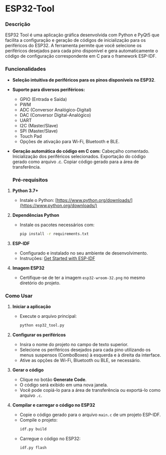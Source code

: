 # ESP32-Tool

### Descrição

ESP32 Tool é uma aplicação gráfica desenvolvida com Python e PyQt5 que facilita a configuração e geração de códigos de inicialização para os periféricos do ESP32. A ferramenta permite que você selecione os periféricos desejados para cada pino disponível e gera automaticamente o código de configuração correspondente em C para o framework ESP-IDF.

### Funcionalidades

- **Seleção intuitiva de periféricos para os pinos disponíveis no ESP32**.
  
- **Suporte para diversos periféricos:**
    - GPIO (Entrada e Saída)
    - PWM
    - ADC (Conversor Analógico-Digital)
    - DAC (Conversor Digital-Analógico)
    - UART
    - I2C (Master/Slave)
    - SPI (Master/Slave)
    - Touch Pad
    - Opções de ativação para Wi-Fi, Bluetooth e BLE.
    
- **Geração automática do código em C com:**
    Cabeçalho comentado.
    Inicialização dos periféricos selecionados.
    Exportação do código gerado como arquivo .c.
    Copiar código gerado para a área de transferência.

  ### Pré-requisitos

1. **Python 3.7+**
   - Instale o Python: [https://www.python.org/downloads/](https://www.python.org/downloads/)

2. **Dependências Python**
   - Instale os pacotes necessários com:
     ```bash
     pip install -r requirements.txt
     ```

3. **ESP-IDF**
   - Configurado e instalado no seu ambiente de desenvolvimento.
   - Instruções: [Get Started with ESP-IDF](https://docs.espressif.com/projects/esp-idf/en/latest/esp32/get-started/)

4. **Imagem ESP32**
   - Certifique-se de ter a imagem `esp32-wroom-32.png` no mesmo diretório do projeto.

### Como Usar

1. **Iniciar a aplicação**
   - Execute o arquivo principal:
     ```bash
     python esp32_tool.py
     ```

2. **Configurar os periféricos**
   - Insira o nome do projeto no campo de texto superior.
   - Selecione os periféricos desejados para cada pino utilizando os menus suspensos (ComboBoxes) à esquerda e à direita da interface.
   - Ative as opções de Wi-Fi, Bluetooth ou BLE, se necessário.

3. **Gerar o código**
   - Clique no botão **Generate Code**.
   - O código será exibido em uma nova janela.
   - Você pode copiá-lo para a área de transferência ou exportá-lo como arquivo `.c`.

4. **Compilar e carregar o código no ESP32**
   - Copie o código gerado para o arquivo `main.c` de um projeto ESP-IDF.
   - Compile o projeto:
     ```bash
     idf.py build
     ```
   - Carregue o código no ESP32:
     ```bash
     idf.py flash
     ```

